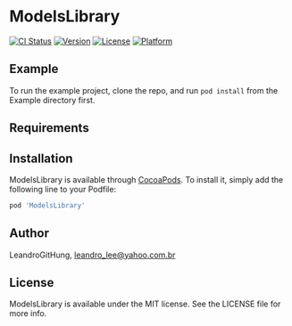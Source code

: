 # ModelsLibrary

[![CI Status](https://img.shields.io/travis/LeandroGitHung/ModelsLibrary.svg?style=flat)](https://travis-ci.org/LeandroGitHung/ModelsLibrary)
[![Version](https://img.shields.io/cocoapods/v/ModelsLibrary.svg?style=flat)](https://cocoapods.org/pods/ModelsLibrary)
[![License](https://img.shields.io/cocoapods/l/ModelsLibrary.svg?style=flat)](https://cocoapods.org/pods/ModelsLibrary)
[![Platform](https://img.shields.io/cocoapods/p/ModelsLibrary.svg?style=flat)](https://cocoapods.org/pods/ModelsLibrary)

## Example

To run the example project, clone the repo, and run `pod install` from the Example directory first.

## Requirements

## Installation

ModelsLibrary is available through [CocoaPods](https://cocoapods.org). To install
it, simply add the following line to your Podfile:

```ruby
pod 'ModelsLibrary'
```

## Author

LeandroGitHung, leandro_lee@yahoo.com.br

## License

ModelsLibrary is available under the MIT license. See the LICENSE file for more info.
